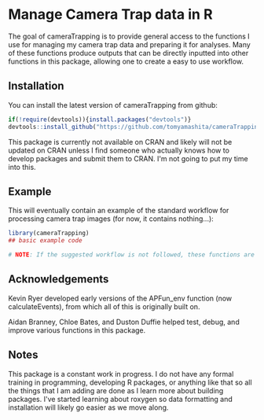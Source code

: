 # Manage Camera Trap data in R

<!-- badges: start -->
<!-- badges: end -->

The goal of cameraTrapping is to provide general access to the functions I use for managing my camera trap data and preparing it for analyses. Many of these functions produce outputs that can be directly inputted into other functions in this package, allowing one to create a easy to use workflow.

## Installation

You can install the latest version of cameraTrapping from github:

``` r
if(!require(devtools)){install.packages("devtools")}
devtools::install_github("https://github.com/tomyamashita/cameraTrapping.git")

```

This package is currently not available on CRAN and likely will not be updated on CRAN unless I find someone who actually knows how to develop packages and submit them to CRAN. I'm not going to put my time into this.

## Example

This will eventually contain an example of the standard workflow for processing camera trap images (for now, it contains nothing...):

``` r
library(cameraTrapping)
## basic example code

# NOTE: If the suggested workflow is not followed, these functions are likely to result in errors. I have put in checks for some functions which will produce warnings or errors if something is wrong but I cannot guarantee that these will always work. 
```

## Acknowledgements
Kevin Ryer developed early versions of the APFun_env function (now calculateEvents), from which all of this is originally built on. 

Aidan Branney, Chloe Bates, and Duston Duffie helped test, debug, and improve various functions in this package. 


## Notes
This package is a constant work in progress. I do not have any formal training in programming, developing R packages, or anything like that so all the things that I am adding are done as I learn more about building packages. I've started learning about roxygen so data formatting and installation will likely go easier as we move along.

